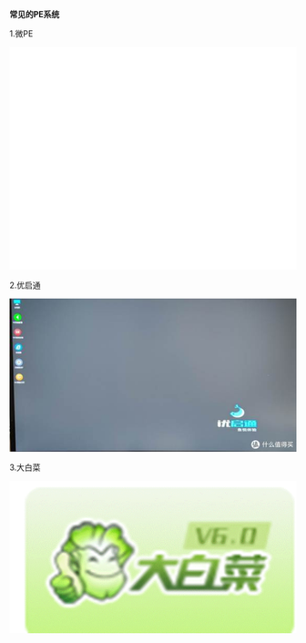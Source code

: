 **常见的****PE****系统**

1.微PE

![img](./assets/clip_image001.gif)

2.优启通

![img](./assets/clip_image003.jpg)

3.大白菜

![img](./assets/clip_image005.gif)
